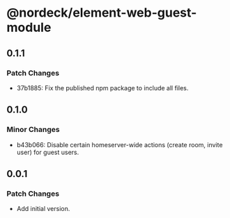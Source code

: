# @nordeck/element-web-guest-module

## 0.1.1

### Patch Changes

- 37b1885: Fix the published npm package to include all files.

## 0.1.0

### Minor Changes

- b43b066: Disable certain homeserver-wide actions (create room, invite user) for guest users.

## 0.0.1

### Patch Changes

- Add initial version.
